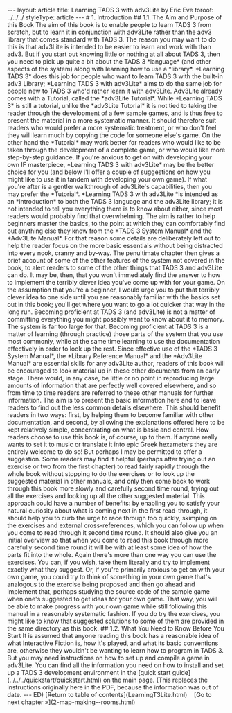 \-\-- layout: article title: Learning TADS 3 with adv3Lite by Eric Eve
toroot: ../../../ styleType: article \-\-- \# 1. Introduction \## 1.1.
The Aim and Purpose of this Book The aim of this book is to enable
people to learn TADS 3 from scratch, but to learn it in conjunction with
adv3Lite rather than the adv3 library that comes standard with TADS 3.
The reason you may want to do this is that adv3Lite is intended to be
easier to learn and work with than adv3. But if you start out knowing
little or nothing at all about TADS 3, then you need to pick up quite a
bit about the TADS 3 \*language\* (and other aspects of the system)
along with learning how to use a \*library\*. \*Learning TADS 3\* does
this job for people who want to learn TADS 3 with the built-in adv3
Library; \*Learning TADS 3 with adv3Lite\* aims to do the same job for
people new to TADS 3 who\'d rather learn it with adv3Lite. Adv3Lite
already comes with a Tutorial, called the \*adv3Lite Tutorial\*. While
\*Learning TADS 3\* is still a tutorial, unlike the \*adv3Lite
Tutorial\* it is not tied to taking the reader through the development
of a few sample games, and is thus free to present the material in a
more systematic manner. It should therefore suit readers who would
prefer a more systematic treatment, or who don\'t feel they will learn
much by copying the code for someone else\'s game. On the other hand the
\*Tutorial\* may work better for readers who would like to be taken
through the development of a complete game, or who would like more
step-by-step guidance. If you\'re anxious to get on with developing your
own IF masterpiece, \*Learning TADS 3 with adv3Lite\* may be the better
choice for you (and below I\'ll offer a couple of suggestions on how you
might like to use it in tandem with developing your own game). If what
you\'re after is a gentler walkthrough of adv3Lite\'s capabilities, then
you may prefer the \*Tutorial\*. \*Learning TADS 3 with adv3Lite \*is
intended as an \*introduction\* to both the TADS 3 language and the
adv3Lite library; it is not intended to tell you everything there is to
know about either, since most readers would probably find that
overwhelming. The aim is rather to help beginners master the basics, to
the point at which they can comfortably find out anything else they know
from the \*TADS 3 System Manual\* and the \*Adv3Lite Manual\*. For that
reason some details are deliberately left out to help the reader focus
on the more basic essentials without being distracted into every nook,
cranny and by-way. The penultimate chapter then gives a brief account of
some of the other features of the system not covered in the book, to
alert readers to some of the other things that TADS 3 and adv3Lite can
do. It may be, then, that you won\'t immediately find the answer to how
to implement the terribly clever idea you\'ve come up with for your
game. On the assumption that you\'re a beginner, I would urge you to put
that terribly clever idea to one side until you are reasonably familiar
with the basics set out in this book; you\'ll get where you want to go a
lot quicker that way in the long run. Becoming proficient at TADS 3 (and
adv3Lite) is not a matter of committing everything you might possibly
want to know about it to memory. The system is far too large for that.
Becoming proficient at TADS 3 is a matter of learning (through practice)
those parts of the system that you use most commonly, while at the same
time learning to use the documentation effectively in order to look up
the rest. Since effective use of the \*TADS 3 System Manual\*, the
\*Library Reference Manual\* and the \*Adv3Lite Manual\* are essential
skills for any adv3Lite author, readers of this book will be encouraged
to look material up in these other documents from an early stage. There
would, in any case, be little or no point in reproducing large amounts
of information that are perfectly well covered elsewhere, and so from
time to time readers are referred to these other manuals for further
information. The aim is to present the basic information here and to
leave readers to find out the less common details elsewhere. This should
benefit readers in two ways: first, by helping them to become familiar
with other documentation, and second, by allowing the explanations
offered here to be kept relatively simple, concentrating on what is
basic and central. How readers choose to use this book is, of course, up
to them. If anyone really wants to set it to music or translate it into
epic Greek hexameters they are entirely welcome to do so! But perhaps I
may be permitted to offer a suggestion. Some readers may find it helpful
(perhaps after trying out an exercise or two from the first chapter) to
read fairly rapidly through the whole book without stopping to do the
exercises or to look up the suggested material in other manuals, and
only then come back to work through this book more slowly and carefully
second time round, trying out all the exercises and looking up all the
other suggested material. This approach could have a number of benefits:
by enabling you to satisfy your natural curiosity about what is coming
next in the first read-through, it should help you to curb the urge to
race through too quickly, skimping on the exercises and external
cross-references, which you can follow up when you come to read through
it second time round. It should also give you an initial overview so
that when you come to read this book through more carefully second time
round it will be with at least some idea of how the parts fit into the
whole. Again there\'s more than one way you can use the exercises. You
can, if you wish, take them literally and try to implement exactly what
they suggest. Or, if you\'re primarily anxious to get on with your own
game, you could try to think of something in your own game that\'s
analogous to the exercise being proposed and then go ahead and implement
that, perhaps studying the source code of the sample game when one\'s
suggested to get ideas for your own game. That way, you will be able to
make progress with your own game while still following this manual in a
reasonably systematic fashion. If you do try the exercises, you might
like to know that suggested solutions to some of them are provided in
the same directory as this book. \## 1.2. What You Need to Know Before
You Start It is assumed that anyone reading this book has a reasonable
idea of what Interactive Fiction is, how it\'s played, and what its
basic conventions are, otherwise they wouldn\'t be wanting to learn how
to program in TADS 3. But you may need instructions on how to set up and
compile a game in adv3Lite. You can find all the information you need on
how to install and set up a TADS 3 development environment in the
\[quick start guide\](../../../quickstart/quickstart.html) on the main
page. (This replaces the instructions originally here in the PDF,
because the information was out of date. \-\-- ED) \[Return to table of
contents\](LearningT3Lite.html)    \[Go to next chapter
»\](2-map-making\--rooms.html)
